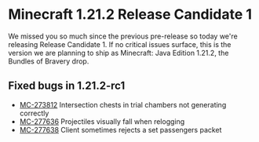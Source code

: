 # Minecraft 1.21.2 Release Candidate 1

We missed you so much since the previous pre-release so today we're releasing Release Candidate 1. If no critical issues surface, this is the version we are planning to ship as Minecraft: Java Edition 1.21.2, the Bundles of Bravery drop.

## Fixed bugs in 1.21.2-rc1

-   [MC-273812](https://bugs.mojang.com/browse/MC-273812) Intersection chests in trial chambers not generating correctly
-   [MC-277636](https://bugs.mojang.com/browse/MC-277636) Projectiles visually fall when relogging
-   [MC-277638](https://bugs.mojang.com/browse/MC-277638) Client sometimes rejects a set passengers packet